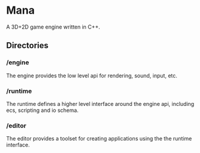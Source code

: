 # Mana
A 3D+2D game engine written in C++.

## Directories
### /engine
The engine provides the low level api for rendering, sound, input, etc.

### /runtime
The runtime defines a higher level interface around the engine api, including
ecs, scripting and io schema.

### /editor
The editor provides a toolset for creating applications using the the runtime interface.

